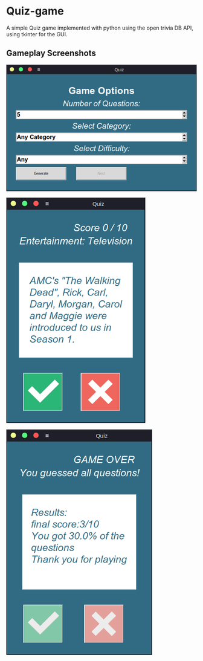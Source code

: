 # Quiz-game
A simple Quiz game implemented with python using the open trivia DB API, using tkinter for the GUI.

## Gameplay Screenshots
![Alt Text](https://github.com/willianyamauti/Quiz-game/blob/main/.blob/api_parameters_setter.png)

![Alt Text](https://github.com/willianyamauti/Quiz-game/blob/main/.blob/quiz_screen.png)

![Alt Text](https://github.com/willianyamauti/Quiz-game/blob/main/.blob/gameover_quiz.png)
 

